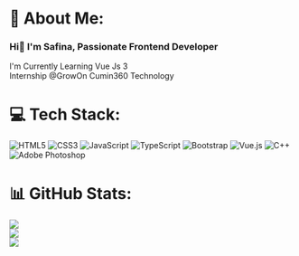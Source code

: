 
# 💫 About Me:
<h3>Hi👋 I'm Safina, Passionate Frontend Developer </h3>
I'm Currently Learning Vue Js 3 <br>Internship @GrowOn Cumin360 Technology


# 💻 Tech Stack:
![HTML5](https://img.shields.io/badge/html5-%23E34F26.svg?style=for-the-badge&logo=html5&logoColor=white) ![CSS3](https://img.shields.io/badge/css3-%231572B6.svg?style=for-the-badge&logo=css3&logoColor=white) ![JavaScript](https://img.shields.io/badge/javascript-%23323330.svg?style=for-the-badge&logo=javascript&logoColor=%23F7DF1E) ![TypeScript](https://img.shields.io/badge/typescript-%23007ACC.svg?style=for-the-badge&logo=typescript&logoColor=white) ![Bootstrap](https://img.shields.io/badge/bootstrap-%23563D7C.svg?style=for-the-badge&logo=bootstrap&logoColor=white) 
![Vue.js](https://img.shields.io/badge/vuejs-%2335495e.svg?style=for-the-badge&logo=vuedotjs&logoColor=%234FC08D)  ![C++](https://img.shields.io/badge/c++-%2300599C.svg?style=for-the-badge&logo=c%2B%2B&logoColor=white) ![Adobe Photoshop](https://img.shields.io/badge/adobephotoshop-%2331A8FF.svg?style=for-the-badge&logo=adobephotoshop&logoColor=white)
# 📊 GitHub Stats:
![](https://github-readme-stats.vercel.app/api?username=Safina-zainab&theme=dark&hide_border=true&include_all_commits=false&count_private=false)<br/>
![](https://github-readme-streak-stats.herokuapp.com/?user=Safina-zainab&theme=dark&hide_border=true)<br/>
![](https://github-readme-stats.vercel.app/api/top-langs/?username=Safina-zainab&theme=dark&hide_border=true&include_all_commits=false&count_private=false&layout=compact)
